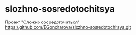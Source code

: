 # slozhno-sosredotochitsya
Проект "Сложно сосредоточиться"
https://github.com/EGoncharova/slozhno-sosredotochitsya.git
